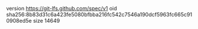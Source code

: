 version https://git-lfs.github.com/spec/v1
oid sha256:8b83d31c6a423fe5080bfbba216fc542c7546a190dcf5963fc665c910908ed5e
size 14649
